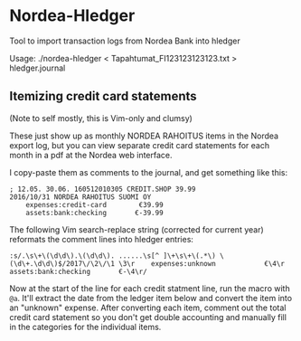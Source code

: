 # Nordea-Hledger

Tool to import transaction logs from Nordea Bank into hledger

Usage:
    ./nordea-hledger < Tapahtumat_FI123123123123.txt > hledger.journal

## Itemizing credit card statements

(Note to self mostly, this is Vim-only and clumsy)

These just show up as monthly NORDEA RAHOITUS items in the Nordea export log,
but you can view separate credit card statements for each month in a pdf at
the Nordea web interface.

I copy-paste them as comments to the journal, and get something like this:

    ; 12.05. 30.06. 160512010305 CREDIT.SHOP 39.99
    2016/10/31 NORDEA RAHOITUS SUOMI OY
        expenses:credit-card        €39.99
        assets:bank:checking       €-39.99

The following Vim search-replace string (corrected for current year) reformats the comment lines into hledger entries:

    :s/.\s\+\(\d\d\).\(\d\d\). ......\s[^ ]\+\s\+\(.*\) \(\d\+.\d\d\)$/2017\/\2\/\1 \3\r    expenses:unknown            €\4\r    assets:bank:checking       €-\4\r/

Now at the start of the line for each credit statment line, run the macro with
`@a`. It'll extract the date from the ledger item below and convert the item
into an "unknown" expense. After converting each item, comment out the total
credit card statement so you don't get double accounting and manually fill in
the categories for the individual items.
